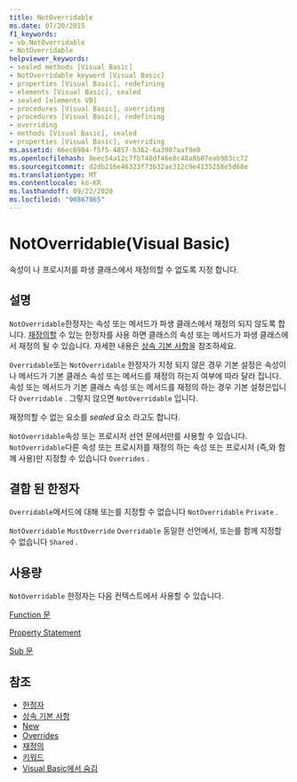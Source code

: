 ```yaml
---
title: NotOverridable
ms.date: 07/20/2015
f1_keywords:
- vb.NotOverridable
- NotOverridable
helpviewer_keywords:
- sealed methods [Visual Basic]
- NotOverridable keyword [Visual Basic]
- properties [Visual Basic], redefining
- elements [Visual Basic], sealed
- sealed [elements VB]
- procedures [Visual Basic], overriding
- procedures [Visual Basic], redefining
- overriding
- methods [Visual Basic], sealed
- properties [Visual Basic], overriding
ms.assetid: 66ec6984-f5f5-4857-b362-6a3907aaf9e0
ms.openlocfilehash: 8eec54a12c7fb748df46e8c48a8b07eab983cc72
ms.sourcegitcommit: d2db216e46323f73b32ae312c9e4135258e5d68e
ms.translationtype: MT
ms.contentlocale: ko-KR
ms.lasthandoff: 09/22/2020
ms.locfileid: "90867865"
---
```

# <a name="notoverridable-visual-basic"></a>NotOverridable(Visual Basic)

속성이 나 프로시저를 파생 클래스에서 재정의할 수 없도록 지정 합니다.  
  
## <a name="remarks"></a>설명  

 `NotOverridable`한정자는 속성 또는 메서드가 파생 클래스에서 재정의 되지 않도록 합니다.  [재정의할](overridable.md) 수 있는 한정자를 사용 하면 클래스의 속성 또는 메서드가 파생 클래스에서 재정의 될 수 있습니다. 자세한 내용은 [상속 기본 사항](../../programming-guide/language-features/objects-and-classes/inheritance-basics.md)을 참조하세요.  
  
 `Overridable`또는 `NotOverridable` 한정자가 지정 되지 않은 경우 기본 설정은 속성이 나 메서드가 기본 클래스 속성 또는 메서드를 재정의 하는지 여부에 따라 달라 집니다. 속성 또는 메서드가 기본 클래스 속성 또는 메서드를 재정의 하는 경우 기본 설정은입니다 `Overridable` . 그렇지 않으면 `NotOverridable` 입니다.  
  
 재정의할 수 없는 요소를 *sealed* 요소 라고도 합니다.  
  
 `NotOverridable`속성 또는 프로시저 선언 문에서만를 사용할 수 있습니다. `NotOverridable`다른 속성 또는 프로시저를 재정의 하는 속성 또는 프로시저 (즉,와 함께 사용)만 지정할 수 있습니다 `Overrides` .  
  
## <a name="combined-modifiers"></a>결합 된 한정자  

 `Overridable`메서드에 대해 또는를 지정할 수 없습니다 `NotOverridable` `Private` .  
  
 `NotOverridable` `MustOverride` `Overridable` 동일한 선언에서, 또는를 함께 지정할 수 없습니다 `Shared` .  
  
## <a name="usage"></a>사용량  

 `NotOverridable` 한정자는 다음 컨텍스트에서 사용할 수 있습니다.  
  
 [Function 문](../statements/function-statement.md)  
  
 [Property Statement](../statements/property-statement.md)  
  
 [Sub 문](../statements/sub-statement.md)  
  
## <a name="see-also"></a>참조

- [한정자](index.md)
- [상속 기본 사항](../../programming-guide/language-features/objects-and-classes/inheritance-basics.md)
- [New](mustoverride.md)
- [Overrides](overridable.md)
- [재정의](overrides.md)
- [키워드](../keywords/index.md)
- [Visual Basic에서 숨김](../../programming-guide/language-features/declared-elements/shadowing.md)

